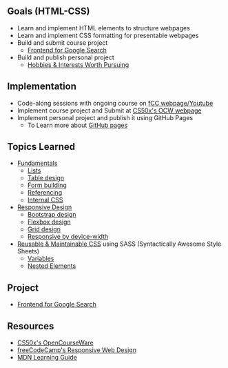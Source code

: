 ## Goals (HTML-CSS)
- Learn and implement HTML elements to structure webpages
- Learn and implement CSS formatting for presentable webpages
- Build and submit course project 
    - [Frontend for Google Search](https://cs50.harvard.edu/web/2020/projects/0/search/)
- Build and publish personal project 
    - [Hobbies & Interests Worth Pursuing](fundamentals/table.html)

## Implementation
- Code-along sessions with ongoing course on [fCC webpage/Youtube](https://www.freecodecamp.org/news/learn-web-development-from-harvard-university-cs50/)
- Implement course project and Submit at [CS50x's OCW webpage](https://cs50.harvard.edu/web/2020/)
- Implement personal project and publish it using GitHub Pages 
    - To Learn more about [GitHub pages](https://docs.github.com/en/pages/getting-started-with-github-pages/about-github-pages)

## Topics Learned
- [Fundamentals](fundamentals/)
    - [Lists](fundamentals/lists.html)
    - [Table design](fundamentals/table.html)
    - [Form building](fundamentals/form.html)
    - [Referencing](fundamentals/Link.html)
    - [Internal CSS](fundamentals/style.html)
- [Responsive Design](responsive-design/)
    - [Bootstrap design](responsive-design/bootstrap.html)
    - [Flexbox design](responsive-design/flexbox.html)
    - [Grid design](responsive-design/grid.html)
    - [Responsive by device-width](responsive-design/responsive.html)
- [Reusable & Maintainable CSS](sass/) using SASS (Syntactically Awesome Style Sheets)
    - [Variables](sass/variables.html)
    - [Nested Elements](sass/nesting.html)


## Project
- [Frontend for Google Search](https://cs50.harvard.edu/web/2020/projects/0/search/)


## Resources
- [CS50x's OpenCourseWare](https://cs50.harvard.edu/web/2020/)
- [freeCodeCamp's Responsive Web Design](https://www.freecodecamp.org/learn/2022/responsive-web-design/)
- [MDN Learning Guide](https://developer.mozilla.org/en-US/docs/Learn)